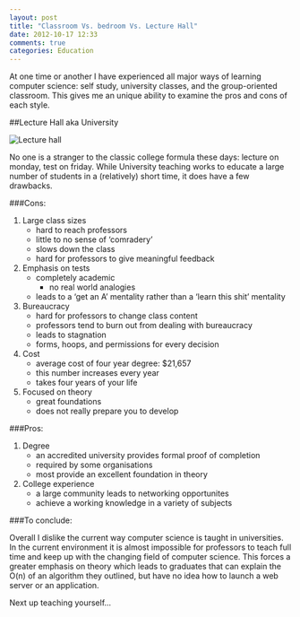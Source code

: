 ```yaml
---
layout: post
title: "Classroom Vs. bedroom Vs. Lecture Hall"
date: 2012-10-17 12:33
comments: true
categories: Education
---
```


At one time or another I have experienced all major ways of learning computer science: self study, university classes, and the group-oriented classroom. This gives me an unique ability to examine the pros and cons of each style.

##Lecture Hall aka University

![Lecture hall](http://farm5.staticflickr.com/4031/4530228887_78634666ff_z.jpg "Lecture hall")

No one is a stranger to the classic college formula these days: lecture on monday, test on friday. While University teaching works to educate a large number of students in a (relatively) short time, it does have a few drawbacks.

###Cons:

1. Large class sizes
	- hard to reach professors
	- little to no sense of ‘comradery’
	- slows down the class
	- hard for professors to give meaningful feedback
2. Emphasis on tests
	- completely academic
		- no real world analogies
	- leads to a ‘get an A’ mentality rather than a ‘learn this shit’ mentality
3. Bureaucracy 
	- hard for professors to change class content
	- professors tend to burn out from dealing with bureaucracy
	- leads to stagnation
	- forms, hoops, and permissions for every decision
4. Cost
	- average cost of four year degree: $21,657
	- this number increases every year
	- takes four years of your life
5. Focused on theory
	- great foundations
	- does not really prepare you to develop

###Pros:

1. Degree
	- an accredited university provides formal proof of completion
	- required by some organisations
	- most provide an excellent foundation in theory
2. College experience
	- a large community leads to networking opportunites
	- achieve a working knowledge in a variety of subjects

###To conclude:

Overall I dislike the current way computer science is taught in universities.  In the current environment it is almost impossible for professors to teach full time and keep up with the changing field of computer science. This forces a greater emphasis on theory which leads to graduates that can explain the O(n) of an algorithm they outlined, but have no idea how to launch a web server or an application.

Next up teaching yourself...